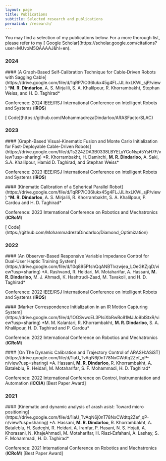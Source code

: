 ```yaml
---
layout: page
title: Publications
subtitle: Selected research and publications
permalink: /research/
---
```


<div class="pretty-links">

<div class="lead lead-about">You may find a selection of my publications below. For a more thorough list, please refer to my [<i class="fa fa-flask"></i>
 Google Scholar](https://scholar.google.com/citations?user=MUvoM5QAAAAJ&hl=en).
</div>


<!-- ## Selected Publications -->

### 2024
<div class="grid">
#### [A Graph‑Based Self‑Calibration Technique for Cable‑Driven Robots with Sagging Cable](https://drive.google.com/file/d/1qRP7lO36Iukx45g4FLJJLihxLKWI_sjP/view)
*<strong>M. R. Dindarloo</strong>, A. S. Mirjalili, S. A. Khalilpour, R. Khorrambakht, Stephan Weiss, and H. D. Taghirad*  
<p>Conference: 2024 IEEE/RSJ International Conference on Intelligent Robots and Systems (<strong>IROS</strong>)</p>
[<i class="fa fa-github-square"></i> Code](https://github.com/MohammadrezaDindarloo/ARASFactorSLAC)
</div>


### 2023
<div class="grid">
#### [Graph-Based Visual-Kinematic Fusion and Monte Carlo Initialization for Fast-Deployable Cable-Driven Robots](https://drive.google.com/file/d/1s224ZDA3B0338LBYELyYCoNspt5YsH7F/view?usp=sharing)
*R. Khorrambakht, H. Damirchi, <strong>M. R. Dindarloo</strong>, A. Saki, S.A. Khalilpour, Hamid D. Taghirad, and Stephan Weiss*
<p>Conference: 2023 IEEE/RSJ International Conference on Intelligent Robots and Systems (<strong>IROS</strong>)</p>
</div>


<div class="grid">
#### [Kinematic Calibration of a Spherical Parallel Robot](https://drive.google.com/file/d/1qRP7lO36Iukx45g4FLJJLihxLKWI_sjP/view)
*<strong>M. R. Dindarloo</strong>, A. S. Mirjalili, R. Khorrambakht, S. A. Khalilpour, P. Cardou and H. D. Taghirad*
<p>Conference: 2023 International Conference on Robotics and Mechatronics (<strong>ICRoM</strong>)</p>
[<i class="fa fa-github-square"></i> Code](https://github.com/MohammadrezaDindarloo/Diamond_Optimization)
</div>

### 2022
<div class="grid">
#### [An Observer-Based Responsive Variable Impedance Control for Dual-User Haptic Training System](https://drive.google.com/file/d/10q895PfshQqANBTlvzwjea_LOeGKZjqD/view?usp=sharing)
*A. Rashvand, R. Heidari, M. Motaharifar, A. Hassani, <strong>M. R. Dindarloo</strong>, M. J. Ahmadi, K. Hashtrudi-Zaad, M. Tavakoli, and H. D. Taghirad* 
<p>Conference: 2022 IEEE/RSJ International Conference on Intelligent Robots and Systems (<strong>IROS</strong>)</p>
</div>

<div class="grid">
#### [Marker Correspondence Initialization in an IR Motion Capturing System](https://drive.google.com/file/d/1OGSvwoEL3PIsiXbRwRo81MJJo9blStxR/view?usp=sharing)
*M. M. Kalantari, R. Khorrambakht, <strong>M. R. Dindarloo</strong>, S. A. Khalilpour, H. D. Taghirad and P. Cardou* 
<p>Conference: 2022 International Conference on Robotics and Mechatronics (<strong>ICRoM</strong>)</p>
</div>

<div class="grid">
#### [On The Dynamic Calibration and Trajectory Control of ARASH:ASiST](https://drive.google.com/file/d/1iaU_TvAqN6j0nT78NxCWdtq2Zef_qP-n/view?usp=sharing)
*A. Hassani, <strong>M. R. Dindarloo</strong>, R. Khorrambakht, A. Bataleblu, R. Heidari, M. Motaharifar, S. F. Mohammadi, H. D. Taghirad* 
<p>Conference: 2022 International Conference on Control, Instrumentation and Automation (<strong>ICCIA</strong>) [Best Paper Award]</p>
</div>

### 2021
<div class="grid">
#### [Kinematic and dynamic analysis of arash asist: Toward micro positioning](https://drive.google.com/file/d/1iaU_TvAqN6j0nT78NxCWdtq2Zef_qP-n/view?usp=sharing)
*A. Hassani, <strong>M. R. Dindarloo</strong>, R. Khorrambakht, A. Bataleblu, H. Sadeghi, R. Heidari, A. Iranfar, P. Hasani, N. S. Hojati, A. Khorasani, N. KhajeAhmadi, M. Motaharifar, H. Riazi‑Esfahani, A. Lashay, S. F. Mohammadi, H. D. Taghirad*
<p>Conference: 2021 International Conference on Robotics and Mechatronics (<strong>ICRoM</strong>) [Best Paper Award]</p>
</div>

